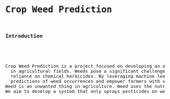 <pre>
<h1>Crop Weed Prediction</h1>
<h3>Introduction</h3>
  <p>
Crop Weed Prediction is a project focused on developing an advanced solution for predicting and managing weed occurrences 
  in agricultural fields. Weeds pose a significant challenge to crop cultivation, reducing crop yields and increasing 
  reliance on chemical herbicides. By leveraging machine learning and deep learning techniques, this project aims to provide accurate 
  predictions of weed occurrences and empower farmers with valuable insights for effective weed management.
Weed is an unwanted thing in agriculture. Weed uses the nutrients, water, land, and many more things that might have gone to crops. Which results in less production of the required crop. The farmer often uses pesticides to remove weed which is also effective but some pesticides may stick with crops and may cause problems for humans.
We aim to develop a system that only sprays pesticides on weed and not on the crop Which will reduce the mixing problem with crops and also reduce the waste of pesticides.

 </p></pre>
 
